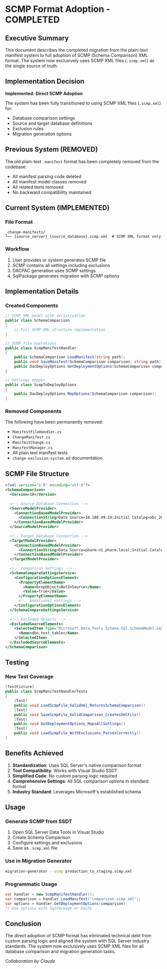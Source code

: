 # SCMP Format Adoption - COMPLETED

## Executive Summary

This document describes the completed migration from the plain-text manifest system to full adoption of SCMP (Schema Comparison) XML format. The system now exclusively uses SCMP XML files (`.scmp.xml`) as the single source of truth.

## Implementation Decision

**Implemented: Direct SCMP Adoption**

The system has been fully transitioned to using SCMP XML files (`.scmp.xml`) for:
- Database comparison settings
- Source and target database definitions
- Exclusion rules
- Migration generation options

## Previous System (REMOVED)

The old plain-text `.manifest` format has been completely removed from the codebase:
- All manifest parsing code deleted
- All manifest model classes removed
- All related tests removed
- No backward compatibility maintained

## Current System (IMPLEMENTED)

### File Format
```
_change-manifests/
└── {source_server}_{source_database}.scmp.xml  # SCMP XML format only
```

### Workflow
1. User provides or system generates SCMP file
2. SCMP contains all settings including exclusions
3. DACPAC generation uses SCMP settings
4. SqlPackage generates migration with SCMP options

## Implementation Details

### Created Components

```csharp
// SCMP XML model with serialization
public class SchemaComparison
{
    // Full SCMP XML structure implementation
}

// SCMP file operations
public class ScmpManifestHandler
{
    public SchemaComparison LoadManifest(string path);
    public void SaveManifest(SchemaComparison comparison, string path);
    public DacDeployOptions GetDeploymentOptions(SchemaComparison comparison);
}

// Settings mapper
public class ScmpToDeployOptions
{
    public DacDeployOptions MapOptions(SchemaComparison comparison);
}
```

### Removed Components

The following have been permanently removed:
- `ManifestFileHandler.cs`
- `ChangeManifest.cs`
- `ManifestChange.cs`
- `ManifestManager.cs`
- All plain text manifest tests
- `change-exclusion-system.md` documentation

## SCMP File Structure

```xml
<?xml version="1.0" encoding="utf-8"?>
<SchemaComparison>
  <Version>10</Version>
  
  <!-- Source Database Connection -->
  <SourceModelProvider>
    <ConnectionBasedModelProvider>
      <ConnectionString>Data Source=10.188.49.19;Initial Catalog=abc_20250801_1804;...</ConnectionString>
    </ConnectionBasedModelProvider>
  </SourceModelProvider>
  
  <!-- Target Database Connection -->
  <TargetModelProvider>
    <ConnectionBasedModelProvider>
      <ConnectionString>Data Source=pharm-n1.pharm.local;Initial Catalog=abc;...</ConnectionString>
    </ConnectionBasedModelProvider>
  </TargetModelProvider>
  
  <!-- Comparison Settings -->
  <SchemaCompareSettingsService>
    <ConfigurationOptionsElement>
      <PropertyElementName>
        <Name>DropObjectsNotInSource</Name>
        <Value>True</Value>
      </PropertyElementName>
      <!-- Additional settings -->
    </ConfigurationOptionsElement>
  </SchemaCompareSettingsService>
  
  <!-- Excluded Objects -->
  <ExcludedSourceElements>
    <SelectedItem Type="Microsoft.Data.Tools.Schema.Sql.SchemaModel.SqlTable">
      <Name>dbo.test_table</Name>
    </SelectedItem>
  </ExcludedSourceElements>
</SchemaComparison>
```

## Testing

### New Test Coverage

```csharp
[TestFixture]
public class ScmpManifestHandlerTests
{
    [Test]
    public void LoadScmpFile_ValidXml_ReturnsSchemaComparison()
    [Test]
    public void SaveScmpFile_ValidComparison_CreatesXmlFile()
    [Test]
    public void GetDeploymentOptions_MapsAllSettings()
    [Test]
    public void LoadScmpFile_WithExclusions_ParsesCorrectly()
}
```

## Benefits Achieved

1. **Standardization**: Uses SQL Server's native comparison format
2. **Tool Compatibility**: Works with Visual Studio SSDT
3. **Simplified Code**: No custom parsing logic required
4. **Comprehensive Settings**: All SQL comparison options in standard format
5. **Industry Standard**: Leverages Microsoft's established schema

## Usage

### Generate SCMP from SSDT
1. Open SQL Server Data Tools in Visual Studio
2. Create Schema Comparison
3. Configure settings and exclusions
4. Save as `.scmp.xml` file

### Use in Migration Generator
```bash
migration-generator --scmp production_to_staging.scmp.xml
```

### Programmatic Usage
```csharp
var handler = new ScmpManifestHandler();
var comparison = handler.LoadManifest("comparison.scmp.xml");
var options = handler.GetDeploymentOptions(comparison);
// Use options with SqlPackage or DacFx
```

## Conclusion

The direct adoption of SCMP format has eliminated technical debt from custom parsing logic and aligned the system with SQL Server industry standards. The system now exclusively uses SCMP XML files for all database comparison and migration generation tasks.

*Collaboration by Claude*